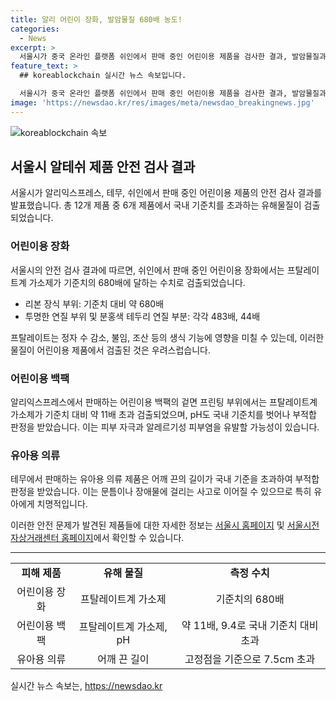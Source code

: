 ```yaml
---
title: 알리 어린이 장화, 발암물질 680배 농도!
categories:
  - News
excerpt: >
  서울시가 중국 온라인 플랫폼 쉬인에서 판매 중인 어린이용 제품을 검사한 결과, 발암물질과 유해물질이 검출됐다고 발표했습니다. 어린이용 장화, 모자, 가방 등 12개 제품 중 6개 제품에서 국내 기준치를 초과하는 유해물질이 검출되었는데, 이로 인해 안전성에 대한 우려가 제기되고 있습니다. 특히 어린이용 장화에서는 발암물질이 기준치의 680배가 넘는 수치로 검출되었는데, 이는 생식 기능에도 영향을 미칠 수 있는 심각한 상황입니다. 섬유 제품과 유아용 의류 제품 등에서도 안전 기준을 넘는 부적합 사항이 발견돼 소비자들에게 주의가 요구되고 있습니다. 해당 검사 결과는 서울시 홈페이지와 전자상거래센터 홈페이지에서 확인할 수 있습니다.
feature_text: >
  ## koreablockchain 실시간 뉴스 속보입니다.

  서울시가 중국 온라인 플랫폼 쉬인에서 판매 중인 어린이용 제품을 검사한 결과, 발암물질과 유해물질이 검출됐다고 발표했습니다. 어린이용 장화, 모자, 가방 등 12개 제품 중 6개 제품에서 국내 기준치를 초과하는 유해물질이 검출되었는데, 이로 인해 안전성에 대한 우려가 제기되고 있습니다. 특히 어린이용 장화에서는 발암물질이 기준치의 680배가 넘는 수치로 검출되었는데, 이는 생식 기능에도 영향을 미칠 수 있는 심각한 상황입니다. 섬유 제품과 유아용 의류 제품 등에서도 안전 기준을 넘는 부적합 사항이 발견돼 소비자들에게 주의가 요구되고 있습니다. 해당 검사 결과는 서울시 홈페이지와 전자상거래센터 홈페이지에서 확인할 수 있습니다.
image: 'https://newsdao.kr/res/images/meta/newsdao_breakingnews.jpg'
---
```


<p><img src="https://newsdao.kr/res/images/meta/newsdao_breakingnews.jpg" alt="koreablockchain 속보" /></p>

<h2 data-ke-size="size26">서울시 알테쉬 제품 안전 검사 결과</h2>

<p data-ke-size="size16">서울시가 알리익스프레스, 테무, 쉬인에서 판매 중인 어린이용 제품의 안전 검사 결과를 발표했습니다. 총 12개 제품 중 6개 제품에서 국내 기준치를 초과하는 유해물질이 검출되었습니다.</p>

<h3>어린이용 장화</h3>

<p data-ke-size="size16">서울시의 안전 검사 결과에 따르면, 쉬인에서 판매 중인 어린이용 장화에서는 프탈레이트계 가소제가 기준치의 680배에 달하는 수치로 검출되었습니다.</p>

<ul>
  <li>리본 장식 부위: 기준치 대비 약 680배</li>
  <li>투명한 연질 부위 및 분홍색 테두리 연질 부분: 각각 483배, 44배</li>
</ul>

<p data-ke-size="size16">프탈레이트는 정자 수 감소, 불임, 조산 등의 생식 기능에 영향을 미칠 수 있는데, 이러한 물질이 어린이용 제품에서 검출된 것은 우려스럽습니다.</p>

<h3>어린이용 백팩</h3>

<p data-ke-size="size16">알리익스프레스에서 판매하는 어린이용 백팩의 겉면 프린팅 부위에서는 프탈레이트계 가소제가 기준치 대비 약 11배 초과 검출되었으며, pH도 국내 기준치를 벗어나 부적합 판정을 받았습니다. 이는 피부 자극과 알레르기성 피부염을 유발할 가능성이 있습니다.</p>

<h3>유아용 의류</h3>

<p data-ke-size="size16">테무에서 판매하는 유아용 의류 제품은 어깨 끈의 길이가 국내 기준을 초과하여 부적합 판정을 받았습니다. 이는 문틈이나 장애물에 걸리는 사고로 이어질 수 있으므로 특히 유아에게 치명적입니다.</p>

<p data-ke-size="size16">이러한 안전 문제가 발견된 제품들에 대한 자세한 정보는 <a href="https://www.seoul.go.kr" target="_blank" rel="noopener">서울시 홈페이지</a> 및 <a href="https://www.ecc.seoul.go.kr" target="_blank" rel="noopener">서울시전자상거래센터 홈페이지</a>에서 확인할 수 있습니다.</p>

<hr data-ke-size="size16">

<table>
  <tr>
    <td style="text-align: center; height: 17px;"><b>피해 제품</b></td>
    <td style="text-align: center; height: 17px;"><b>유해 물질</b></td>
    <td style="text-align: center; height: 17px;"><b>측정 수치</b></td>
  </tr>
  <tr>
    <td style="text-align: center; height: 17px;">어린이용 장화</td>
    <td style="text-align: center; height: 17px;">프탈레이트계 가소제</td>
    <td style="text-align: center; height: 17px;">기준치의 680배</td>
  </tr>
  <tr>
    <td style="text-align: center; height: 17px;">어린이용 백팩</td>
    <td style="text-align: center; height: 17px;">프탈레이트계 가소제, pH</td>
    <td style="text-align: center; height: 17px;">약 11배, 9.4로 국내 기준치 대비 초과</td>
  </tr>
  <tr>
    <td style="text-align: center; height: 17px;">유아용 의류</td>
    <td style="text-align: center; height: 17px;">어깨 끈 길이</td>
    <td style="text-align: center; height: 17px;">고정점을 기준으로 7.5cm 초과</td>
  </tr>
</table>
실시간 뉴스 속보는, <a href="https://newsdao.kr" rel="dofollow">https://newsdao.kr</a>


